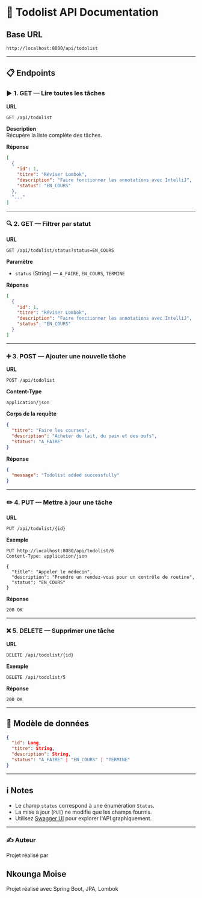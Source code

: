 
# 📘 Todolist API Documentation

## Base URL

```
http://localhost:8080/api/todolist
```

---

## 📋 Endpoints

### ▶️ 1. GET — Lire toutes les tâches

**URL**
```
GET /api/todolist
```

**Description**  
Récupère la liste complète des tâches.

**Réponse**
```json
[
  {
    "id": 1,
    "titre": "Réviser Lombok",
    "description": "Faire fonctionner les annotations avec IntelliJ",
    "status": "EN_COURS"
  },
  "..."
]
```

---

### 🔍 2. GET — Filtrer par statut

**URL**
```
GET /api/todolist/status?status=EN_COURS
```

**Paramètre**
- `status` (String) — `A_FAIRE`, `EN_COURS`, `TERMINE`

**Réponse**
```json
[
  {
    "id": 1,
    "titre": "Réviser Lombok",
    "description": "Faire fonctionner les annotations avec IntelliJ",
    "status": "EN_COURS"
  }
]
```

---

### ➕ 3. POST — Ajouter une nouvelle tâche

**URL**
```
POST /api/todolist
```

**Content-Type**
```
application/json
```

**Corps de la requête**
```json
{
  "titre": "Faire les courses",
  "description": "Acheter du lait, du pain et des œufs",
  "status": "A_FAIRE"
}
```

**Réponse**
```json
{
  "message": "Todolist added successfully"
}
```

---

### ✏️ 4. PUT — Mettre à jour une tâche

**URL**
```
PUT /api/todolist/{id}
```

**Exemple**
```
PUT http://localhost:8080/api/todolist/6
Content-Type: application/json

{
  "title": "Appeler le médecin",
  "description": "Prendre un rendez-vous pour un contrôle de routine",
  "status": "EN_COURS"
}
```

**Réponse**
```
200 OK
```

---

### ❌ 5. DELETE — Supprimer une tâche

**URL**
```
DELETE /api/todolist/{id}
```

**Exemple**
```
DELETE /api/todolist/5
```

**Réponse**
```
200 OK
```

---

## 🧾 Modèle de données

```json
{
  "id": Long,
  "titre": String,
  "description": String,
  "status": "A_FAIRE" | "EN_COURS" | "TERMINE"
}
```

---

## ℹ️ Notes

- Le champ `status` correspond à une énumération `Status`.
- La mise à jour (`PUT`) ne modifie que les champs fournis.
- Utilisez [Swagger UI](http://localhost:8080/swagger-ui/index.html) pour explorer l'API graphiquement.

---

### ✍️ Auteur
Projet réalisé par 

## Nkounga Moise
Projet réalisé avec Spring Boot, JPA, Lombok 
